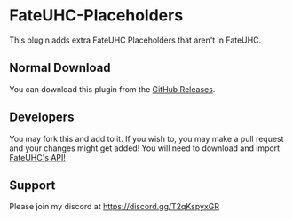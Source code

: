 # FateUHC-Placeholders
This plugin adds extra FateUHC Placeholders that aren't in FateUHC.

##  Normal Download
You can download this plugin from the [GitHub Releases](https://github.com/RyanMoodGAMING/FateUHC-Placeholders/releases).

## Developers
You may fork this and add to it. If you wish to, you may make a pull request and your changes might get added!
You will need to download and import [FateUHC's API!](https://fateuhc.bghddevelopment.com/fateuhc-api)

## Support
Please join my discord at https://discord.gg/T2qKspyxGR
